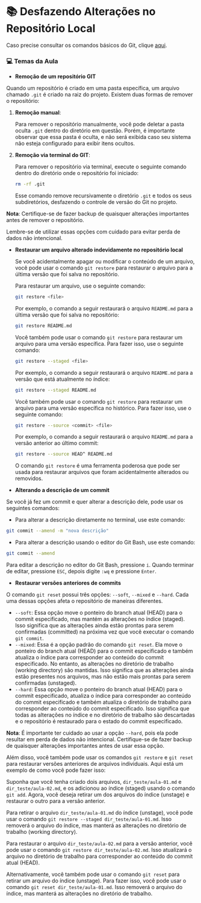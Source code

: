 # :books: Desfazendo Alterações no Repositório Local

Caso precise consultar os comandos básicos do Git, clique  [aqui](./5%20-%20Estrutura%20Git%20-%20Comandos%20Básicos.md).

### :computer: Temas da Aula

- **Remoção de um repositório GIT**

Quando um repositório é criado em uma pasta específica, um arquivo chamado `.git` é criado na raiz do projeto. Existem duas formas de remover o repositório:

1. **Remoção manual**:

   Para remover o repositório manualmente, você pode deletar a pasta oculta `.git` dentro do diretório em questão. Porém, é importante observar que essa pasta é oculta, e não será exibida caso seu sistema não esteja configurado para exibir itens ocultos.

2. **Remoção via terminal do GIT**:

   Para remover o repositório via terminal, execute o seguinte comando dentro do diretório onde o repositório foi iniciado:

   ```bash
   rm -rf .git
   ```

   Esse comando remove recursivamente o diretório `.git` e todos os seus subdiretórios, desfazendo o controle de versão do Git no projeto.

**Nota**: Certifique-se de fazer backup de quaisquer alterações importantes antes de remover o repositório.

Lembre-se de utilizar essas opções com cuidado para evitar perda de dados não intencional.

- **Restaurar um arquivo alterado indevidamente no repositório local**

  Se você acidentalmente apagar ou modificar o conteúdo de um arquivo, você pode usar o comando `git restore` para restaurar o arquivo para a última versão que foi salva no repositório.

  Para restaurar um arquivo, use o seguinte comando:

  ```bash
  git restore <file>
  ```

  Por exemplo, o comando a seguir restaurará o arquivo `README.md` para a última versão que foi salva no repositório:

  ```bash
  git restore README.md
  ```

  Você também pode usar o comando `git restore` para restaurar um arquivo para uma versão específica. Para fazer isso, use o seguinte comando:

  ```bash
  git restore --staged <file>
  ```

  Por exemplo, o comando a seguir restaurará o arquivo `README.md` para a versão que está atualmente no índice:

  ```bash
  git restore --staged README.md
  ```

  Você também pode usar o comando `git restore` para restaurar um arquivo para uma versão específica no histórico. Para fazer isso, use o seguinte comando:

  ```bash
  git restore --source <commit> <file>
  ```

  Por exemplo, o comando a seguir restaurará o arquivo `README.md` para a versão anterior ao último commit:

  ```bash
  git restore --source HEAD^ README.md
  ```

  O comando `git restore` é uma ferramenta poderosa que pode ser usada para restaurar arquivos que foram acidentalmente alterados ou removidos.

- **Alterando a descrição de um commit**

Se você já fez um commit e quer alterar a descrição dele, pode usar os seguintes comandos:

- Para alterar a descrição diretamente no terminal, use este comando:

```bash
git commit --amend -m "nova descrição"
```

- Para alterar a descrição usando o editor do Git Bash, use este comando:

```bash
git commit --amend
```

Para editar a descrição no editor do Git Bash, pressione `i`. Quando terminar de editar, pressione `ESC`, depois digite `:wq` e pressione `Enter`.

- **Restaurar versões anteriores de commits**

O comando `git reset` possui três opções: `--soft`, `--mixed` e `--hard`. Cada uma dessas opções afeta o repositório de maneiras diferentes.

- `--soft`: Essa opção move o ponteiro do branch atual (HEAD) para o commit especificado, mas mantém as alterações no índice (staged). Isso significa que as alterações ainda estão prontas para serem confirmadas (committed) na próxima vez que você executar o comando `git commit`.
- `--mixed`: Essa é a opção padrão do comando `git reset`. Ela move o ponteiro do branch atual (HEAD) para o commit especificado e também atualiza o índice para corresponder ao conteúdo do commit especificado. No entanto, as alterações no diretório de trabalho (working directory) são mantidas. Isso significa que as alterações ainda estão presentes nos arquivos, mas não estão mais prontas para serem confirmadas (unstaged).
- `--hard`: Essa opção move o ponteiro do branch atual (HEAD) para o commit especificado, atualiza o índice para corresponder ao conteúdo do commit especificado e também atualiza o diretório de trabalho para corresponder ao conteúdo do commit especificado. Isso significa que todas as alterações no índice e no diretório de trabalho são descartadas e o repositório é restaurado para o estado do commit especificado.

**Nota**: É importante ter cuidado ao usar a opção `--hard`, pois ela pode resultar em perda de dados não intencional. Certifique-se de fazer backup de quaisquer alterações importantes antes de usar essa opção.

Além disso, você também pode usar os comandos `git restore` e `git reset` para restaurar versões anteriores de arquivos individuais. Aqui está um exemplo de como você pode fazer isso:

Suponha que você tenha criado dois arquivos, `dir_teste/aula-01.md` e `dir_teste/aula-02.md`, e os adicionou ao índice (staged) usando o comando `git add`. Agora, você deseja retirar um dos arquivos do índice (unstage) e restaurar o outro para a versão anterior.

Para retirar o arquivo `dir_teste/aula-01.md` do índice (unstage), você pode usar o comando `git restore --staged dir_teste/aula-01.md`. Isso removerá o arquivo do índice, mas manterá as alterações no diretório de trabalho (working directory).

Para restaurar o arquivo `dir_teste/aula-02.md` para a versão anterior, você pode usar o comando `git restore dir_teste/aula-02.md`. Isso atualizará o arquivo no diretório de trabalho para corresponder ao conteúdo do commit atual (HEAD).

Alternativamente, você também pode usar o comando `git reset` para retirar um arquivo do índice (unstage). Para fazer isso, você pode usar o comando `git reset dir_teste/aula-01.md`. Isso removerá o arquivo do índice, mas manterá as alterações no diretório de trabalho.